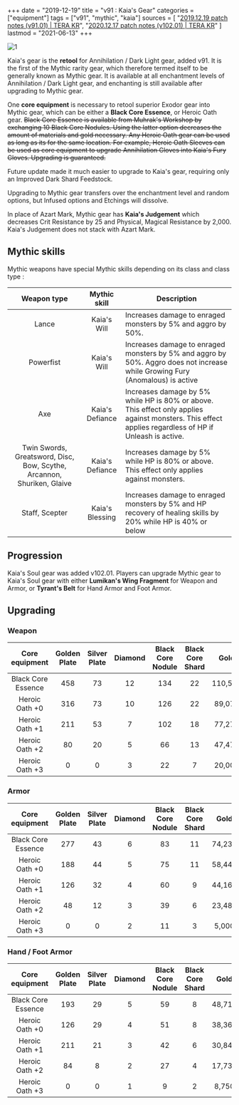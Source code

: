 +++
date = "2019-12-19"
title = "v91 : Kaia's Gear"
categories = ["equipment"]
tags = ["v91", "mythic", "kaia"]
sources = [
  "[2019.12.19 patch notes (v91.01) | TERA KR](/en/patch/2019/v91-01/)",
  "[2020.12.17 patch notes (v102.01) | TERA KR](/en/patch/2020/v102-01/)"
]
lastmod = "2021-06-13"
+++

[1]: /images/equipment/91_icon.png

![1]

Kaia's gear is the **retool** for Annihilation / Dark Light gear, added v91. It is the first of the Mythic rarity gear, which therefore termed itself to be generally known as Mythic gear. It is available at all enchantment levels of Annihilation / Dark Light gear, and enchanting is still available after upgrading to Mythic gear.

One **core equipment** is necessary to retool superior Exodor gear into Mythic gear, which can be either a **Black Core Essence**, or Heroic Oath gear. ~~Black Core Essence is available from Muhrak's Workshop by exchanging 10 Black Core Nodules. Using the latter option decreases the amount of materials and gold necessary. Any Heroic Oath gear can be used as long as its for the same location. For example, Heroic Oath Sleeves can be used as core equipment to upgrade Annihilation Gloves into Kaia's Fury Gloves. Upgrading is guaranteed.~~

Future update made it much easier to upgrade to Kaia's gear, requiring only an Improved Dark Shard Feedstock.

Upgrading to Mythic gear transfers over the enchantment level and random options, but Infused options and Etchings will dissolve.

In place of Azart Mark, Mythic gear has **Kaia's Judgement** which decreases Crit Resistance by 25 and Physical, Magical Resistance by 2,000. Kaia's Judgement does not stack with Azart Mark.

## Mythic skills
Mythic weapons have special Mythic skills depending on its class and class type :

| Weapon type | Mythic skill | Description |
| :-: | :-: | - |
| Lance | Kaia's Will | Increases damage to enraged monsters by 5% and aggro by 50%. |
| Powerfist | Kaia's Will | Increases damage to enraged monsters by 5% and aggro by 50%. Aggro does not increase while Growing Fury (Anomalous) is active |
| Axe | Kaia's Defiance | Increases damage by 5% while HP is 80% or above. This effect only applies against monsters. This effect applies regardless of HP if Unleash is active. |
| Twin Swords, Greatsword, Disc, Bow, Scythe, Arcannon, Shuriken, Glaive | Kaia's Defiance | Increases damage by 5% while HP is 80% or above. This effect only applies against monsters. |
| Staff, Scepter | Kaia's Blessing | Increases damage to enraged monsters by 5% and HP recovery of healing skills by 20% while HP is 40% or below | 

## Progression
Kaia's Soul gear was added v102.01. Players can upgrade Mythic gear to Kaia's Soul gear with either **Lumikan's Wing Fragment** for Weapon and Armor, or **Tyrant's Belt** for Hand Armor and Foot Armor.

## Upgrading

### Weapon

| Core equipment | Golden Plate | Silver Plate | Diamond | Black Core Nodule | Black Core Shard | Gold |
| :-: | :-: | :-: | :-: | :-: | :-: | :-: |
| Black Core Essence | 458 | 73 | 12 | 134 | 22 | 110,534 |
| Heroic Oath +0 | 316 | 73 | 10 | 126 | 22 | 89,077 |
| Heroic Oath +1 | 211 | 53 | 7 | 102 | 18 | 77,276 |
| Heroic Oath +2 | 80 | 20 | 5 | 66 | 13 | 47,471 |
| Heroic Oath +3 | 0 | 0 | 3 | 22 | 7 | 20,000 |

### Armor

| Core equipment | Golden Plate | Silver Plate | Diamond | Black Core Nodule | Black Core Shard | Gold |
| :-: | :-: | :-: | :-: | :-: | :-: | :-: |
| Black Core Essence | 277 | 43 | 6 | 83 | 11 | 74,234 |
| Heroic Oath +0 | 188 | 44 | 5 | 75 | 11 | 58,446 |
| Heroic Oath +1 | 126 | 32 | 4 | 60 | 9 | 44,161 |
| Heroic Oath +2 | 48 | 12 | 3 | 39 | 6 | 23,482 |
| Heroic Oath +3 | 0 | 0 | 2 | 11 | 3 | 5,000 |

### Hand / Foot Armor

| Core equipment | Golden Plate | Silver Plate | Diamond | Black Core Nodule | Black Core Shard | Gold |
| :-: | :-: | :-: | :-: | :-: | :-: | :-: |
| Black Core Essence | 193 | 29 | 5 | 59 | 8 | 48,710 |
| Heroic Oath +0 | 126 | 29 | 4 | 51 | 8 | 38,361 |
| Heroic Oath +1 | 211 | 21 | 3 | 42 | 6 | 30,845 |
| Heroic Oath +2 | 84 | 8 | 2 | 27 | 4 | 17,739 |
| Heroic Oath +3 | 0 | 0 | 1 | 9 | 2 | 8,750 |
